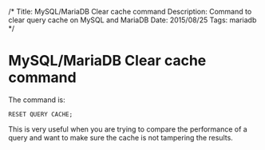 /*
Title: MySQL/MariaDB Clear cache command
Description: Command to clear query cache on MySQL and MariaDB
Date: 2015/08/25
Tags: mariadb
*/

# MySQL/MariaDB Clear cache command

The command is:

    RESET QUERY CACHE;

This is very useful when you are trying to compare the performance of a query
and want to make sure the cache is not tampering the results.

